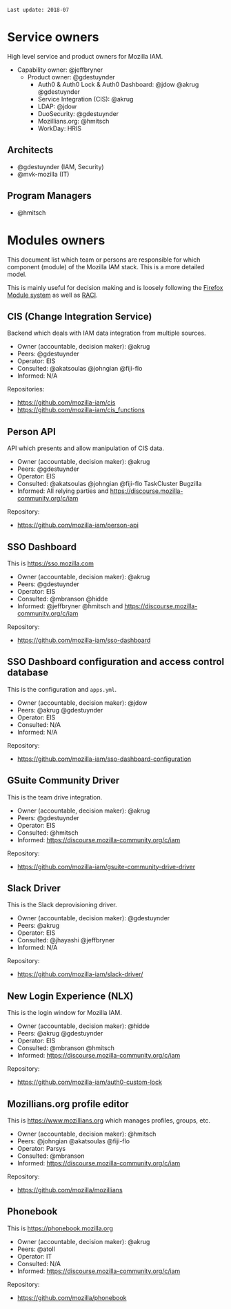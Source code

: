 `Last update: 2018-07`

# Service owners

High level service and product owners for Mozilla IAM.

* Capability owner: @jeffbryner
  * Product owner: @gdestuynder
    * Auth0 & Auth0 Lock & Auth0 Dashboard: @jdow @akrug @gdestuynder
    * Service Integration (CIS): @akrug
    * LDAP: @jdow
    * DuoSecurity: @gdestuynder
    * Mozillians.org: @hmitsch
    * WorkDay: HRIS

## Architects

* @gdestuynder (IAM, Security)
* @mvk-mozilla (IT)

## Program Managers

* @hmitsch

# Modules owners

This document list which team or persons are responsible for which component (module) of the Mozilla IAM stack. This is
a more detailed model.

This is mainly useful for decision making and is loosely following the [Firefox Module
system](https://wiki.mozilla.org/Modules) as well as
[RACI](https://en.wikipedia.org/wiki/Responsibility_assignment_matrix).

## CIS (Change Integration Service)

Backend which deals with IAM data integration from multiple sources.

- Owner (accountable, decision maker): @akrug
- Peers: @gdestuynder
- Operator: EIS
- Consulted: @akatsoulas @johngian @fiji-flo
- Informed: N/A

Repositories:
- https://github.com/mozilla-iam/cis
- https://github.com/mozilla-iam/cis_functions

## Person API

API which presents and allow manipulation of CIS data.

- Owner (accountable, decision maker): @akrug
- Peers: @gdestuynder
- Operator: EIS
- Consulted: @akatsoulas @johngian @fiji-flo TaskCluster Bugzilla
- Informed: All relying parties and https://discourse.mozilla-community.org/c/iam


Repository:
- https://github.com/mozilla-iam/person-api

## SSO Dashboard

This is https://sso.mozilla.com

- Owner (accountable, decision maker): @akrug
- Peers: @gdestuynder
- Operator: EIS
- Consulted: @mbranson @hidde
- Informed: @jeffbryner @hmitsch and https://discourse.mozilla-community.org/c/iam

Repository:
- https://github.com/mozilla-iam/sso-dashboard

## SSO Dashboard configuration and access control database

This is the configuration and `apps.yml`.

- Owner (accountable, decision maker): @jdow
- Peers: @akrug @gdestuynder
- Operator: EIS
- Consulted: N/A
- Informed: N/A

Repository:
- https://github.com/mozilla-iam/sso-dashboard-configuration

## GSuite Community Driver

This is the team drive integration.

- Owner (accountable, decision maker): @akrug
- Peers: @gdestuynder
- Operator: EIS
- Consulted: @hmitsch
- Informed: https://discourse.mozilla-community.org/c/iam

Repository:
- https://github.com/mozilla-iam/gsuite-community-drive-driver

## Slack Driver

This is the Slack deprovisioning driver.

- Owner (accountable, decision maker): @gdestuynder
- Peers: @akrug
- Operator: EIS
- Consulted: @jhayashi @jeffbryner
- Informed: N/A

Repository:
- https://github.com/mozilla-iam/slack-driver/

## New Login Experience (NLX)

This is the login window for Mozilla IAM.

- Owner (accountable, decision maker): @hidde
- Peers: @akrug @gdestuynder
- Operator: EIS
- Consulted: @mbranson @hmitsch
- Informed: https://discourse.mozilla-community.org/c/iam

Repository:
- https://github.com/mozilla-iam/auth0-custom-lock

## Mozillians.org profile editor

This is https://www.mozillians.org which manages profiles, groups, etc.

- Owner (accountable, decision maker): @hmitsch
- Peers: @johngian @akatsoulas @fiji-flo
- Operator: Parsys
- Consulted: @mbranson
- Informed: https://discourse.mozilla-community.org/c/iam

Repository:
- https://github.com/mozilla/mozillians

## Phonebook

This is https://phonebook.mozilla.org

- Owner (accountable, decision maker): @akrug
- Peers: @atoll
- Operator: IT
- Consulted: N/A
- Informed: https://discourse.mozilla-community.org/c/iam

Repository:
- https://github.com/mozilla/phonebook

